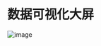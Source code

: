 
# 数据可视化大屏
![image](https://github.com/user-attachments/assets/ad06f91b-b82e-44cd-b622-5f7d9e982fd5)

